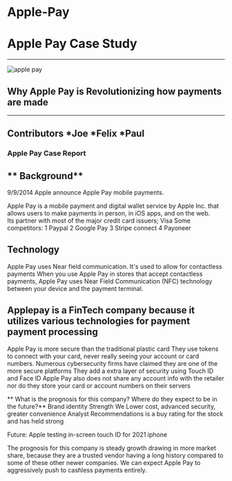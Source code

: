 # Apple-Pay
 # Apple Pay Case Study 
---
![apple pay](image.jpg)
## Why Apple Pay is Revolutionizing how payments are made 
---
Contributors
*Joe 
*Felix
*Paul
---
### Apple Pay Case Report





** Background**
---

9/9/2014 Apple announce Apple Pay mobile payments.  

Apple Pay is a mobile payment and digital wallet service by Apple Inc. that allows users to make payments in person, in iOS apps, and on the web.  
 Its partner with most of the major credit card issuers; Visa 
Some competitors:
1 Paypal
2 Google Pay
3 Stripe connect
4 Payoneer

**Technology**
--- 
Apple Pay uses Near field communication.  It's  used to allow for contactless payments When you use Apple Pay in stores that accept contactless payments, Apple Pay uses Near Field Communication (NFC) technology between your device and the payment terminal. 

**Applepay is a FinTech company because it utilizes various technologies for payment payment processing** 
---         
Apple Pay is more secure than the traditional plastic card
They use tokens to connect with your card, never really seeing your account or card numbers.
Numerous cybersecurity firms have claimed they are one of the more secure platforms
They add a extra layer of security using Touch ID and Face ID
Apple Pay also does not share any account info with the retailer nor do they store your card or account numbers on their servers

** What is the prognosis for this company? Where do they expect to be in the future?**
Brand identity Strength
We
Lower cost, advanced security, greater convenience
Analyst Recommendations is a buy rating for the stock and has held strong 

Future:
Apple testing in-screen touch ID for 2021 iphone


The prognosis for this company is steady growth drawing in more market share, because they are a trusted vendor having a long history compared to some of these other newer companies. We can expect Apple Pay to aggressively push to  cashless payments entirely.
